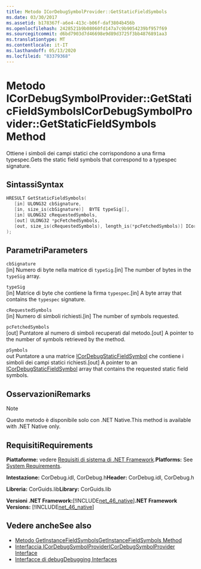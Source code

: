 ```yaml
---
title: Metodo ICorDebugSymbolProvider::GetStaticFieldSymbols
ms.date: 03/30/2017
ms.assetid: b178367f-a6e4-413c-b06f-daf3804b456b
ms.openlocfilehash: 2428521b9b08060fd147a7c9b9054239bf957f69
ms.sourcegitcommit: d6bd7903d7d46698e9d89d3725f3bb4876891aa3
ms.translationtype: MT
ms.contentlocale: it-IT
ms.lasthandoff: 05/13/2020
ms.locfileid: "83379368"
---
```

# <a name="icordebugsymbolprovidergetstaticfieldsymbols-method"></a><span data-ttu-id="cef5a-102">Metodo ICorDebugSymbolProvider::GetStaticFieldSymbols</span><span class="sxs-lookup"><span data-stu-id="cef5a-102">ICorDebugSymbolProvider::GetStaticFieldSymbols Method</span></span>
<span data-ttu-id="cef5a-103">Ottiene i simboli dei campi statici che corrispondono a una firma typespec.</span><span class="sxs-lookup"><span data-stu-id="cef5a-103">Gets the static field symbols that correspond to a typespec signature.</span></span>  
  
## <a name="syntax"></a><span data-ttu-id="cef5a-104">Sintassi</span><span class="sxs-lookup"><span data-stu-id="cef5a-104">Syntax</span></span>  
  
```cpp  
HRESULT GetStaticFieldSymbols(  
   [in] ULONG32 cbSignature,  
   [in, size_is(cbSignature)]  BYTE typeSig[],  
   [in] ULONG32 cRequestedSymbols,  
   [out] ULONG32 *pcFetchedSymbols,  
   [out, size_is(cRequestedSymbols), length_is(*pcFetchedSymbols)] ICorDebugStaticFieldSymbol *pSymbols[]  
);  
```  
  
## <a name="parameters"></a><span data-ttu-id="cef5a-105">Parametri</span><span class="sxs-lookup"><span data-stu-id="cef5a-105">Parameters</span></span>  
 `cbSignature`  
 <span data-ttu-id="cef5a-106">[in] Numero di byte nella matrice di `typeSig`.</span><span class="sxs-lookup"><span data-stu-id="cef5a-106">[in] The number of bytes in the `typeSig` array.</span></span>  
  
 `typeSig`  
 <span data-ttu-id="cef5a-107">[in] Matrice di byte che contiene la firma `typespec`.</span><span class="sxs-lookup"><span data-stu-id="cef5a-107">[in] A byte array that contains the `typespec` signature.</span></span>  
  
 `cRequestedSymbols`  
 <span data-ttu-id="cef5a-108">[in] Numero di simboli richiesti.</span><span class="sxs-lookup"><span data-stu-id="cef5a-108">[in] The number of symbols requested.</span></span>  
  
 `pcFetchedSymbols`  
 <span data-ttu-id="cef5a-109">[out] Puntatore al numero di simboli recuperati dal metodo.</span><span class="sxs-lookup"><span data-stu-id="cef5a-109">[out] A pointer to the number of symbols retrieved by the method.</span></span>  
  
 `pSymbols`  
 <span data-ttu-id="cef5a-110">out Puntatore a una matrice [ICorDebugStaticFieldSymbol](icordebugstaticfieldsymbol-interface.md) che contiene i simboli dei campi statici richiesti.</span><span class="sxs-lookup"><span data-stu-id="cef5a-110">[out] A pointer to an [ICorDebugStaticFieldSymbol](icordebugstaticfieldsymbol-interface.md) array that contains the requested static field symbols.</span></span>  
  
## <a name="remarks"></a><span data-ttu-id="cef5a-111">Osservazioni</span><span class="sxs-lookup"><span data-stu-id="cef5a-111">Remarks</span></span>  
  
> [!NOTE]
> <span data-ttu-id="cef5a-112">Questo metodo è disponibile solo con .NET Native.</span><span class="sxs-lookup"><span data-stu-id="cef5a-112">This method is available with .NET Native only.</span></span>  
  
## <a name="requirements"></a><span data-ttu-id="cef5a-113">Requisiti</span><span class="sxs-lookup"><span data-stu-id="cef5a-113">Requirements</span></span>  
 <span data-ttu-id="cef5a-114">**Piattaforme:** vedere [Requisiti di sistema di .NET Framework](../../get-started/system-requirements.md).</span><span class="sxs-lookup"><span data-stu-id="cef5a-114">**Platforms:** See [System Requirements](../../get-started/system-requirements.md).</span></span>  
  
 <span data-ttu-id="cef5a-115">**Intestazione:** CorDebug.idl, CorDebug.h</span><span class="sxs-lookup"><span data-stu-id="cef5a-115">**Header:** CorDebug.idl, CorDebug.h</span></span>  
  
 <span data-ttu-id="cef5a-116">**Libreria:** CorGuids.lib</span><span class="sxs-lookup"><span data-stu-id="cef5a-116">**Library:** CorGuids.lib</span></span>  
  
 <span data-ttu-id="cef5a-117">**Versioni .NET Framework:**[!INCLUDE[net_46_native](../../../../includes/net-46-native-md.md)]</span><span class="sxs-lookup"><span data-stu-id="cef5a-117">**.NET Framework Versions:** [!INCLUDE[net_46_native](../../../../includes/net-46-native-md.md)]</span></span>  
  
## <a name="see-also"></a><span data-ttu-id="cef5a-118">Vedere anche</span><span class="sxs-lookup"><span data-stu-id="cef5a-118">See also</span></span>

- [<span data-ttu-id="cef5a-119">Metodo GetInstanceFieldSymbols</span><span class="sxs-lookup"><span data-stu-id="cef5a-119">GetInstanceFieldSymbols Method</span></span>](icordebugsymbolprovider-getinstancefieldsymbols-method.md)
- [<span data-ttu-id="cef5a-120">Interfaccia ICorDebugSymbolProvider</span><span class="sxs-lookup"><span data-stu-id="cef5a-120">ICorDebugSymbolProvider Interface</span></span>](icordebugsymbolprovider-interface.md)
- [<span data-ttu-id="cef5a-121">Interfacce di debug</span><span class="sxs-lookup"><span data-stu-id="cef5a-121">Debugging Interfaces</span></span>](debugging-interfaces.md)
